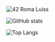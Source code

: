 ![42 Roma Luiss](https://badge42.herokuapp.com/api/stats/scilla)

![GitHub stats](https://github-readme-stats.vercel.app/api?username=stefanorc&show_icons=true&theme=radical)

![Top Langs](https://github-readme-stats.vercel.app/api/top-langs/?username=stefanorc&langs_count=10&show_icons=true&theme=radical)
